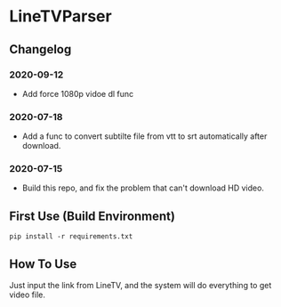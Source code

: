 # LineTVParser
## Changelog
### 2020-09-12
* Add force 1080p vidoe dl func
### 2020-07-18
* Add a func to convert subtilte file from vtt to srt automatically after download.
### 2020-07-15
* Build this repo, and fix the problem that can't download HD video.

## First Use (Build Environment)
`pip install -r requirements.txt`
## How To Use
Just input the link from LineTV, and the system will do everything to get video file.
